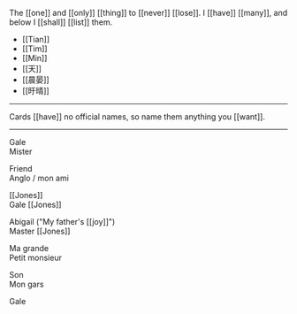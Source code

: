 The [[one]] and [[only]] [[thing]] to [[never]] [[lose]].
I [[have]] [[many]], and below I [[shall]] [[list]] them.

* [[Tian]]
* [[Tim]]
* [[Min]]
* [[天]]
* [[晨晏]]
* [[旴晴]]
***
Cards [[have]] no official names, so name them anything you [[want]].

* * *
  
Gale  
Mister  
  
Friend  
Anglo / mon ami  
  
[[Jones]]  
Gale [[Jones]]  
  
Abigail ("My father's [[joy]]")  
Master [[Jones]]  
  
Ma grande  
Petit monsieur  
  
Son  
Mon gars  
  
Gale